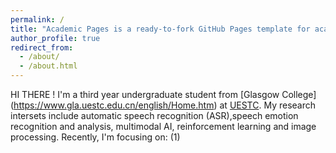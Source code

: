 ```yaml
---
permalink: /
title: "Academic Pages is a ready-to-fork GitHub Pages template for academic personal websites"
author_profile: true
redirect_from: 
  - /about/
  - /about.html
---
```


HI THERE !
I'm a third year undergraduate student from [Glasgow College] (https://www.gla.uestc.edu.cn/english/Home.htm) at [UESTC](https://en.uestc.edu.cn/). 
My research intersets include automatic speech recognition (ASR),speech emotion recognition and analysis, multimodal AI, reinforcement learning and image processing. Recently, I'm focusing on:
(1) 




